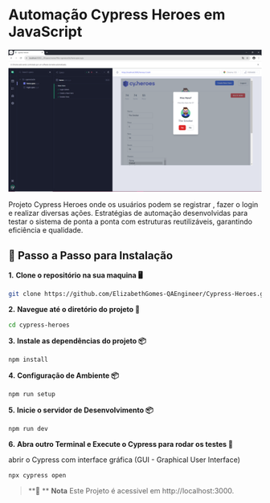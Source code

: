 # Automação Cypress Heroes em JavaScript 

![Texto alternativo](cypressHeroes.png)



Projeto Cypress Heroes onde os usuários podem se registrar , fazer o login e realizar diversas ações. 
Estratégias de automação desenvolvidas para testar o sistema de ponta a ponta  com estruturas reutilizáveis, garantindo eficiência e qualidade.



## 📝 Passo a Passo para Instalação




**1.** **Clone o repositório na sua maquina 🖥️**

```bash
git clone https://github.com/ElizabethGomes-QAEngineer/Cypress-Heroes.git
```

**2.** **Navegue até o diretório do projeto 📂**

```bash
cd cypress-heroes
````

**3.** **Instale as dependências do projeto 📦**

```bash
npm install 
```

**4.** **Configuração de Ambiente 📦**

```bash
npm run setup
```

**5.** **Inicie o servidor de Desenvolvimento 📦**

```bash
npm run dev
```

**6.** **Abra outro Terminal e Execute o Cypress para rodar os testes 🚀**

abrir o Cypress com interface gráfica (GUI - Graphical User Interface)

```bash
npx cypress open
````




>
>**📜 ** **Nota** Este Projeto é acessivel em http://localhost:3000.
>
